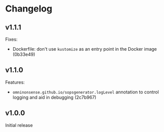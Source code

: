 # Changelog

## v1.1.1

Fixes:

 - Dockerfile: don't use `kustomize` as an entry point in the Docker image (0b33e49)

## v1.1.0

Features:

- `omninonsense.github.io/sopsgenerator.logLevel` annotation to control logging and aid in debugging (2c7b967)

## v1.0.0

Initial release
